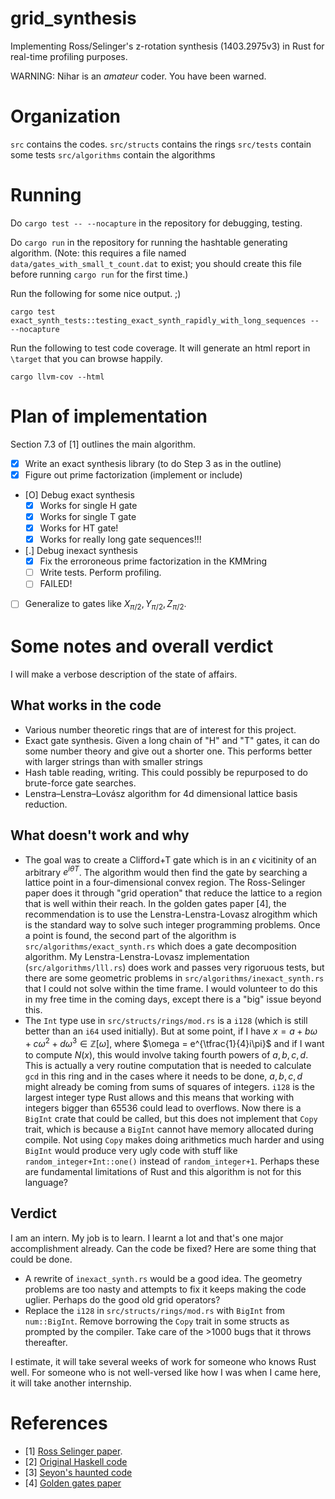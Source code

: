 # grid_synthesis


Implementing Ross/Selinger's z-rotation synthesis (1403.2975v3) in Rust for real-time profiling purposes. 

WARNING: Nihar is an _amateur_ coder. You have been warned.


# Organization

`src` contains the codes.
`src/structs` contains the rings 
`src/tests` contain some tests
`src/algorithms` contain the algorithms 

# Running

Do `cargo test -- --nocapture` in the repository for debugging, testing. 

Do `cargo run` in the repository for running the hashtable generating algorithm.
(Note: this requires a file named `data/gates_with_small_t_count.dat` to exist;
you should create this file before running `cargo run` for the first time.)

Run the following for some nice output. ;)
```
cargo test exact_synth_tests::testing_exact_synth_rapidly_with_long_sequences -- --nocapture
``` 

Run the following to test code coverage. It will generate an html report in `\target` that 
you can browse happily.
```
cargo llvm-cov --html 
```


# Plan of implementation

Section 7.3 of [1] outlines the main algorithm.

- [X] Write an exact synthesis library (to do Step 3 as in the outline)
- [X] Figure out prime factorization (implement or include)
- [O] Debug exact synthesis
	- [X] Works for single H gate
	- [X] Works for single T gate
	- [X] Works for HT gate!
	- [X] Works for really long gate sequences!!!
- [.] Debug inexact synthesis
	- [X] Fix the erroroneous prime factorization in the KMMring
	- [ ] Write tests. Perform profiling.
	- [ ] FAILED!
- [ ] Generalize to gates like $X_{\pi/2},Y_{\pi/2},Z_{\pi/2}$.

# Some notes and overall verdict

I will make a verbose description of the state of affairs.

## What works in the code
- Various number theoretic rings that are of interest for this project.
- Exact gate synthesis. Given a long chain of "H" and "T" gates, it can do some number theory and give out a shorter one. This performs better with larger strings than with smaller strings
- Hash table reading, writing. This could possibly be repurposed to do brute-force gate searches.
- Lenstra–Lenstra–Lovász algorithm for 4d dimensional lattice basis reduction.

## What doesn't work and why
- The goal was to create a Clifford+T gate which is in an $\epsilon$ vicitinity of an arbitrary $e^{i \theta T}$. The algorithm would then find the gate by searching a lattice point in a four-dimensional convex region. The Ross-Selinger paper does it through "grid operation" that reduce the lattice to a region that is well within their reach. In the golden gates paper [4], the recommendation is to use the Lenstra-Lenstra-Lovasz alrogithm which is the standard way to solve such integer programming problems. Once a point is found, the second part of the algorithm is `src/algorithms/exact_synth.rs` which does a gate decomposition algorithm. My Lenstra-Lenstra-Lovasz implementation (`src/algorithms/lll.rs`) does work and passes very rigoruous tests, but there are some geometric problems in `src/algorithms/inexact_synth.rs` that I could not solve within the time frame. I would volunteer to do this in my free time in the coming days, except there is a "big" issue beyond this.
- The `Int` type use in `src/structs/rings/mod.rs` is a `i128` (which is still better than an `i64` used initially). But at some point, if I have $x=a+b\omega+c\omega^2+d\omega^3 \in \mathbb{Z}[\omega]$, where $\omega = e^{\tfrac{1}{4}i\pi}$ and if I want to compute $N(x)$, this would involve taking fourth powers of $a,b,c,d$. This is actually a very routine computation that is needed to calculate `gcd` in this ring and in the cases where it needs to be done, $a,b,c,d$ might already be coming from sums of squares of integers. `i128` is the largest integer type Rust allows and this means that working with integers bigger than 65536 could lead to overflows. Now there is a `BigInt` crate that could be called, but this does not implement that `Copy` trait, which is because a `BigInt` cannot have memory allocated during compile. Not using `Copy` makes doing arithmetics much harder and using `BigInt` would produce very ugly code with stuff like `random_integer+Int::one()` instead of `random_integer+1`. Perhaps these are fundamental limitations of Rust and this algorithm is not for this language?

## Verdict
I am an intern. My job is to learn. I learnt a lot and that's one major accomplishment already. Can the code be fixed? Here are some thing that could be done.
- A rewrite of `inexact_synth.rs` would be a good idea. The geometry problems are too nasty and attempts to fix it keeps making the code uglier. Perhaps do the good old grid operators?
- Replace the `i128` in `src/structs/rings/mod.rs` with `BigInt` from `num::BigInt`. Remove borrowing the `Copy` trait in some structs as prompted by the compiler. Take care of the >1000 bugs that it throws thereafter.

I estimate, it will take several weeks of work for someone who knows Rust well. For someone who is not well-versed like how I was when I came here, it will take another internship.

# References

- [1] [Ross Selinger paper](https://arxiv.org/abs/1403.2975v3).
- [2] [Original Haskell code](https://hackage.haskell.org/package/newsynth)
- [3] [Seyon's haunted code](https://github.com/CQCL/QCompiler/blob/master/singleqb)
- [4] [Golden gates paper](https://arxiv.org/pdf/1704.02106.pdf)
